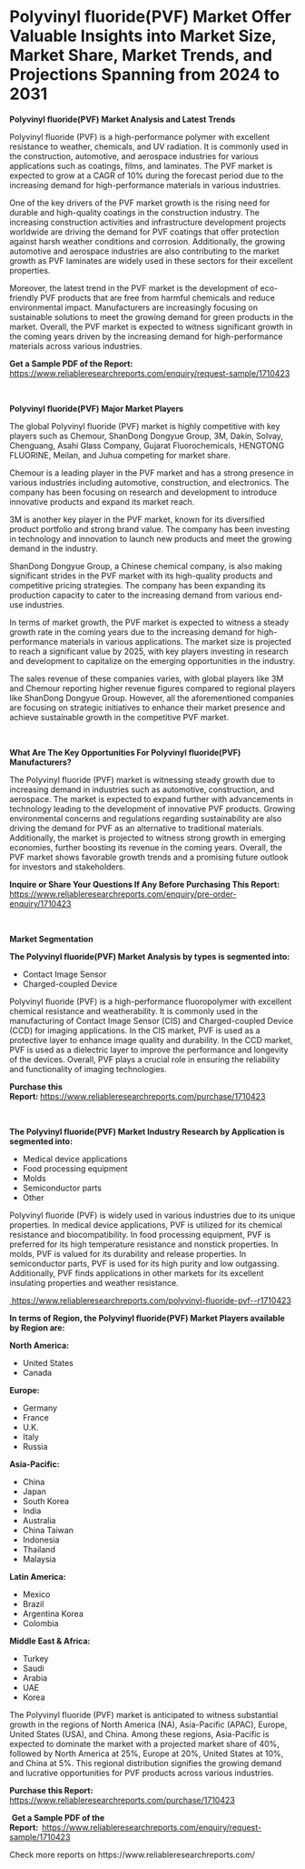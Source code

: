 <p><h1>Polyvinyl fluoride(PVF) Market Offer Valuable Insights into Market Size, Market Share, Market Trends, and Projections Spanning from 2024 to 2031</h1></p><p><strong>Polyvinyl fluoride(PVF) Market Analysis and Latest Trends</strong></p>
<p><p>Polyvinyl fluoride (PVF) is a high-performance polymer with excellent resistance to weather, chemicals, and UV radiation. It is commonly used in the construction, automotive, and aerospace industries for various applications such as coatings, films, and laminates. The PVF market is expected to grow at a CAGR of 10% during the forecast period due to the increasing demand for high-performance materials in various industries.</p><p>One of the key drivers of the PVF market growth is the rising need for durable and high-quality coatings in the construction industry. The increasing construction activities and infrastructure development projects worldwide are driving the demand for PVF coatings that offer protection against harsh weather conditions and corrosion. Additionally, the growing automotive and aerospace industries are also contributing to the market growth as PVF laminates are widely used in these sectors for their excellent properties.</p><p>Moreover, the latest trend in the PVF market is the development of eco-friendly PVF products that are free from harmful chemicals and reduce environmental impact. Manufacturers are increasingly focusing on sustainable solutions to meet the growing demand for green products in the market. Overall, the PVF market is expected to witness significant growth in the coming years driven by the increasing demand for high-performance materials across various industries.</p></p>
<p><strong>Get a Sample PDF of the Report:&nbsp;</strong> <a href="https://www.reliableresearchreports.com/enquiry/request-sample/1710423">https://www.reliableresearchreports.com/enquiry/request-sample/1710423</a></p>
<p>&nbsp;</p>
<p><strong>Polyvinyl fluoride(PVF) Major Market Players</strong></p>
<p><p>The global Polyvinyl fluoride (PVF) market is highly competitive with key players such as Chemour, ShanDong Dongyue Group, 3M, Dakin, Solvay, Chenguang, Asahi Glass Company, Gujarat Fluorochemicals, HENGTONG FLUORINE, Meilan, and Juhua competing for market share.</p><p>Chemour is a leading player in the PVF market and has a strong presence in various industries including automotive, construction, and electronics. The company has been focusing on research and development to introduce innovative products and expand its market reach.</p><p>3M is another key player in the PVF market, known for its diversified product portfolio and strong brand value. The company has been investing in technology and innovation to launch new products and meet the growing demand in the industry.</p><p>ShanDong Dongyue Group, a Chinese chemical company, is also making significant strides in the PVF market with its high-quality products and competitive pricing strategies. The company has been expanding its production capacity to cater to the increasing demand from various end-use industries.</p><p>In terms of market growth, the PVF market is expected to witness a steady growth rate in the coming years due to the increasing demand for high-performance materials in various applications. The market size is projected to reach a significant value by 2025, with key players investing in research and development to capitalize on the emerging opportunities in the industry.</p><p>The sales revenue of these companies varies, with global players like 3M and Chemour reporting higher revenue figures compared to regional players like ShanDong Dongyue Group. However, all the aforementioned companies are focusing on strategic initiatives to enhance their market presence and achieve sustainable growth in the competitive PVF market.</p></p>
<p>&nbsp;</p>
<p><strong>What Are The Key Opportunities For Polyvinyl fluoride(PVF) Manufacturers?</strong></p>
<p><p>The Polyvinyl fluoride (PVF) market is witnessing steady growth due to increasing demand in industries such as automotive, construction, and aerospace. The market is expected to expand further with advancements in technology leading to the development of innovative PVF products. Growing environmental concerns and regulations regarding sustainability are also driving the demand for PVF as an alternative to traditional materials. Additionally, the market is projected to witness strong growth in emerging economies, further boosting its revenue in the coming years. Overall, the PVF market shows favorable growth trends and a promising future outlook for investors and stakeholders.</p></p>
<p><strong>Inquire or Share Your Questions If Any Before Purchasing This Report:</strong> <a href="https://www.reliableresearchreports.com/enquiry/pre-order-enquiry/1710423">https://www.reliableresearchreports.com/enquiry/pre-order-enquiry/1710423</a></p>
<p>&nbsp;</p>
<p><strong>Market Segmentation</strong></p>
<p><strong>The Polyvinyl fluoride(PVF) Market Analysis by types is segmented into:</strong></p>
<p><ul><li>Contact Image Sensor</li><li>Charged-coupled Device</li></ul></p>
<p><p>Polyvinyl fluoride (PVF) is a high-performance fluoropolymer with excellent chemical resistance and weatherability. It is commonly used in the manufacturing of Contact Image Sensor (CIS) and Charged-coupled Device (CCD) for imaging applications. In the CIS market, PVF is used as a protective layer to enhance image quality and durability. In the CCD market, PVF is used as a dielectric layer to improve the performance and longevity of the devices. Overall, PVF plays a crucial role in ensuring the reliability and functionality of imaging technologies.</p></p>
<p><strong>Purchase this Report:&nbsp;</strong><a href="https://www.reliableresearchreports.com/purchase/1710423">https://www.reliableresearchreports.com/purchase/1710423</a></p>
<p>&nbsp;</p>
<p><strong>The Polyvinyl fluoride(PVF) Market Industry Research by Application is segmented into:</strong></p>
<p><ul><li>Medical device applications</li><li>Food processing equipment</li><li>Molds</li><li>Semiconductor parts</li><li>Other</li></ul></p>
<p><p>Polyvinyl fluoride (PVF) is widely used in various industries due to its unique properties. In medical device applications, PVF is utilized for its chemical resistance and biocompatibility. In food processing equipment, PVF is preferred for its high temperature resistance and nonstick properties. In molds, PVF is valued for its durability and release properties. In semiconductor parts, PVF is used for its high purity and low outgassing. Additionally, PVF finds applications in other markets for its excellent insulating properties and weather resistance.</p></p>
<p><a href="https://www.reliableresearchreports.com/polyvinyl-fluoride-pvf--r1710423">&nbsp;https://www.reliableresearchreports.com/polyvinyl-fluoride-pvf--r1710423</a></p>
<p><strong>In terms of Region, the Polyvinyl fluoride(PVF) Market Players available by Region are:</strong></p>
<p>
    <p> <strong> North America: </strong>
        <ul>
            <li>United States</li>
            <li>Canada</li>
        </ul>
        </p> 
    <p> <strong> Europe: </strong>
        <ul>
            <li>Germany</li>
            <li>France</li>
            <li>U.K.</li>
            <li>Italy</li>
            <li>Russia</li>
        </ul>
        </p> 
    <p> <strong> Asia-Pacific: </strong>
        <ul>
            <li>China</li>
            <li>Japan</li>
            <li>South Korea</li>
            <li>India</li>
            <li>Australia</li>
            <li>China Taiwan</li>
            <li>Indonesia</li>
            <li>Thailand</li>
            <li>Malaysia</li>
        </ul>
        </p> 
    <p> <strong> Latin America: </strong>
        <ul>
            <li>Mexico</li>
            <li>Brazil</li>
            <li>Argentina Korea</li>
            <li>Colombia</li>
        </ul>
        </p> 
    <p> <strong> Middle East & Africa: </strong>
        <ul>
            <li>Turkey</li>
            <li>Saudi</li>
            <li>Arabia</li>
            <li>UAE</li>
            <li>Korea</li>
        </ul>
    </p>
    </p>
<p><p>The Polyvinyl fluoride (PVF) market is anticipated to witness substantial growth in the regions of North America (NA), Asia-Pacific (APAC), Europe, United States (USA), and China. Among these regions, Asia-Pacific is expected to dominate the market with a projected market share of 40%, followed by North America at 25%, Europe at 20%, United States at 10%, and China at 5%. This regional distribution signifies the growing demand and lucrative opportunities for PVF products across various industries.</p></p>
<p><strong>Purchase this Report: </strong><a href="https://www.reliableresearchreports.com/purchase/1710423">https://www.reliableresearchreports.com/purchase/1710423</a></p>
<p>&nbsp;<strong>Get a Sample PDF of the Report:&nbsp;&nbsp;</strong><a href="https://www.reliableresearchreports.com/enquiry/request-sample/1710423">https://www.reliableresearchreports.com/enquiry/request-sample/1710423</a></p>
<p><strong></strong></p>
<p>Check more reports on https://www.reliableresearchreports.com/</p>